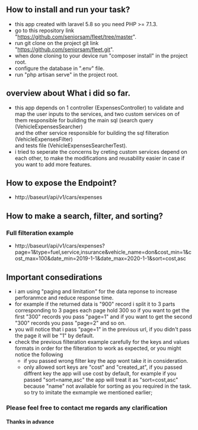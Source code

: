 ##  How to install and run your task?
- this app created with laravel 5.8 so you need PHP >= 7.1.3.
- go to this repository link "https://github.com/seniorsam/fleet/tree/master".
- run git clone on the project git link "https://github.com/seniorsam/fleet.git".
- when done cloning to your device run "composer install" in the project root.
- configure the database in ".env" file.
- run "php artisan serve" in the project root.
##  overview about What i did so far.
- this app depends on 1 controller (ExpensesController) to validate and map the user inputs to the services, and two custom services on of them responsible for building the main sql (search query (VehicleExpensesSearcher) <br> and the other service responsible for building the sql filteration (VehicleExpensesFilter) <br> 
and tests file (VehicleExpensesSearcherTest). <br>
- i tried to seperate the concerns by creting custom services depend on each other, to make the modifications and reusability easier in case if you want to add more features.
##  How to expose the Endpoint?
- http://baseurl/api/v1/cars/expenses
##  How to make a search, filter, and sorting?
### Full filteration example
- http://baseurl/api/v1/cars/expenses?page=1&type=fuel,service,insurance&vehicle_name=don&cost_min=1&cost_max=100&date_min=2019-1-1&date_max=2020-1-1&sort=cost,asc
## Important consedirations
- i am using "paging and limitation" for the data reponse to increase perforanmce and reduce response time.
- for example if the returned data is "900" record i split it to 3 parts corresponding to 3 pages each page hold 300 so if you want to get the first "300" records you pass "page=1" and if you want to get the second "300" records you pass "page=2" and so on.
- you will notice that i pass "page=1" in the previous url, if you didn't pass the page it will be "1" by default.
- check the previous filteration example carefully for the keys and values formats in order for the filteration to work as expected, or you might notice the following
    - if you passed wrong filter key the app wont take it in consideration.
    - only allowed sort keys are "cost" and "created_at", if you passed diffrent key the app will use cost by default, for example if you passed "sort=name,asc" the app will treat it as "sort=cost,asc" because "name" not available for sorting as you required in the task.
    so try to imitate the exmample we mentioned earlier;

### Please feel free to contact me regards any clarification
#### Thanks in advance